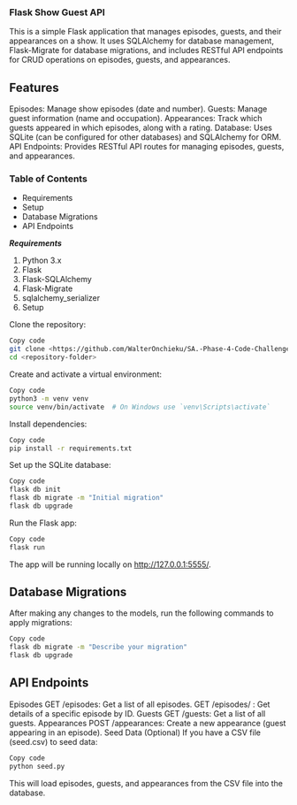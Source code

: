 ### Flask Show Guest API
This is a simple Flask application that manages episodes, guests, and their appearances on a show. It uses SQLAlchemy for database management, Flask-Migrate for database migrations, and includes RESTful API endpoints for CRUD operations on episodes, guests, and appearances.

## Features 
Episodes: Manage show episodes (date and number).
Guests: Manage guest information (name and occupation).
Appearances: Track which guests appeared in which episodes, along with a rating.
Database: Uses SQLite (can be configured for other databases) and SQLAlchemy for ORM.
API Endpoints: Provides RESTful API routes for managing episodes, guests, and appearances.

### Table of Contents
- Requirements
- Setup
- Database Migrations
- API Endpoints


***Requirements***
1. Python 3.x
2. Flask
3. Flask-SQLAlchemy
4. Flask-Migrate
5. sqlalchemy_serializer
6. Setup

Clone the repository:

```bash
Copy code
git clone <https://github.com/WalterOnchieku/SA.-Phase-4-Code-Challenge-Late-Show>
cd <repository-folder>
```
Create and activate a virtual environment:

```bash
Copy code
python3 -m venv venv
source venv/bin/activate  # On Windows use `venv\Scripts\activate`
```

Install dependencies:

```bash
Copy code
pip install -r requirements.txt
```
Set up the SQLite database:

```bash
Copy code
flask db init
flask db migrate -m "Initial migration"
flask db upgrade
```

Run the Flask app:

```bash
Copy code
flask run
```
The app will be running locally on http://127.0.0.1:5555/.

## Database Migrations
After making any changes to the models, run the following commands to apply migrations:

```bash
Copy code
flask db migrate -m "Describe your migration"
flask db upgrade
```
## API Endpoints
Episodes
GET /episodes: Get a list of all episodes.
GET /episodes/
: Get details of a specific episode by ID.
Guests
GET /guests: Get a list of all guests.
Appearances
POST /appearances: Create a new appearance (guest appearing in an episode).
Seed Data (Optional)
If you have a CSV file (seed.csv) to seed data:

```bash
Copy code
python seed.py
```
This will load episodes, guests, and appearances from the CSV file into the database.